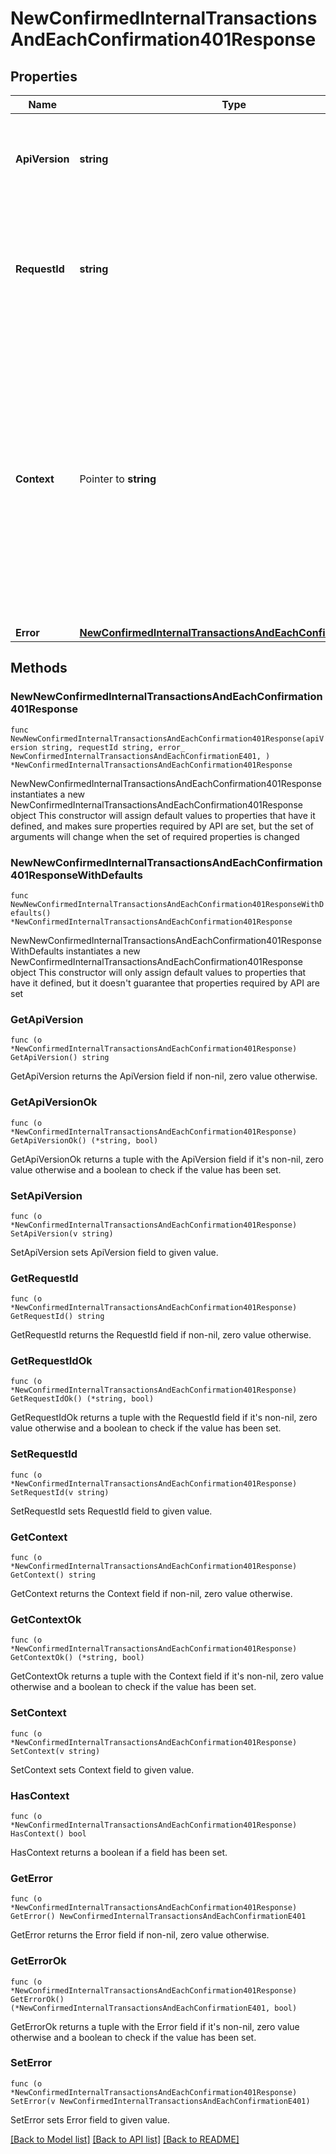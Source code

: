 # NewConfirmedInternalTransactionsAndEachConfirmation401Response

## Properties

Name | Type | Description | Notes
------------ | ------------- | ------------- | -------------
**ApiVersion** | **string** | Specifies the version of the API that incorporates this endpoint. | 
**RequestId** | **string** | Defines the ID of the request. The &#x60;requestId&#x60; is generated by Crypto APIs and it&#39;s unique for every request. | 
**Context** | Pointer to **string** | In batch situations the user can use the context to correlate responses with requests. This property is present regardless of whether the response was successful or returned as an error. &#x60;context&#x60; is specified by the user. | [optional] 
**Error** | [**NewConfirmedInternalTransactionsAndEachConfirmationE401**](NewConfirmedInternalTransactionsAndEachConfirmationE401.md) |  | 

## Methods

### NewNewConfirmedInternalTransactionsAndEachConfirmation401Response

`func NewNewConfirmedInternalTransactionsAndEachConfirmation401Response(apiVersion string, requestId string, error_ NewConfirmedInternalTransactionsAndEachConfirmationE401, ) *NewConfirmedInternalTransactionsAndEachConfirmation401Response`

NewNewConfirmedInternalTransactionsAndEachConfirmation401Response instantiates a new NewConfirmedInternalTransactionsAndEachConfirmation401Response object
This constructor will assign default values to properties that have it defined,
and makes sure properties required by API are set, but the set of arguments
will change when the set of required properties is changed

### NewNewConfirmedInternalTransactionsAndEachConfirmation401ResponseWithDefaults

`func NewNewConfirmedInternalTransactionsAndEachConfirmation401ResponseWithDefaults() *NewConfirmedInternalTransactionsAndEachConfirmation401Response`

NewNewConfirmedInternalTransactionsAndEachConfirmation401ResponseWithDefaults instantiates a new NewConfirmedInternalTransactionsAndEachConfirmation401Response object
This constructor will only assign default values to properties that have it defined,
but it doesn't guarantee that properties required by API are set

### GetApiVersion

`func (o *NewConfirmedInternalTransactionsAndEachConfirmation401Response) GetApiVersion() string`

GetApiVersion returns the ApiVersion field if non-nil, zero value otherwise.

### GetApiVersionOk

`func (o *NewConfirmedInternalTransactionsAndEachConfirmation401Response) GetApiVersionOk() (*string, bool)`

GetApiVersionOk returns a tuple with the ApiVersion field if it's non-nil, zero value otherwise
and a boolean to check if the value has been set.

### SetApiVersion

`func (o *NewConfirmedInternalTransactionsAndEachConfirmation401Response) SetApiVersion(v string)`

SetApiVersion sets ApiVersion field to given value.


### GetRequestId

`func (o *NewConfirmedInternalTransactionsAndEachConfirmation401Response) GetRequestId() string`

GetRequestId returns the RequestId field if non-nil, zero value otherwise.

### GetRequestIdOk

`func (o *NewConfirmedInternalTransactionsAndEachConfirmation401Response) GetRequestIdOk() (*string, bool)`

GetRequestIdOk returns a tuple with the RequestId field if it's non-nil, zero value otherwise
and a boolean to check if the value has been set.

### SetRequestId

`func (o *NewConfirmedInternalTransactionsAndEachConfirmation401Response) SetRequestId(v string)`

SetRequestId sets RequestId field to given value.


### GetContext

`func (o *NewConfirmedInternalTransactionsAndEachConfirmation401Response) GetContext() string`

GetContext returns the Context field if non-nil, zero value otherwise.

### GetContextOk

`func (o *NewConfirmedInternalTransactionsAndEachConfirmation401Response) GetContextOk() (*string, bool)`

GetContextOk returns a tuple with the Context field if it's non-nil, zero value otherwise
and a boolean to check if the value has been set.

### SetContext

`func (o *NewConfirmedInternalTransactionsAndEachConfirmation401Response) SetContext(v string)`

SetContext sets Context field to given value.

### HasContext

`func (o *NewConfirmedInternalTransactionsAndEachConfirmation401Response) HasContext() bool`

HasContext returns a boolean if a field has been set.

### GetError

`func (o *NewConfirmedInternalTransactionsAndEachConfirmation401Response) GetError() NewConfirmedInternalTransactionsAndEachConfirmationE401`

GetError returns the Error field if non-nil, zero value otherwise.

### GetErrorOk

`func (o *NewConfirmedInternalTransactionsAndEachConfirmation401Response) GetErrorOk() (*NewConfirmedInternalTransactionsAndEachConfirmationE401, bool)`

GetErrorOk returns a tuple with the Error field if it's non-nil, zero value otherwise
and a boolean to check if the value has been set.

### SetError

`func (o *NewConfirmedInternalTransactionsAndEachConfirmation401Response) SetError(v NewConfirmedInternalTransactionsAndEachConfirmationE401)`

SetError sets Error field to given value.



[[Back to Model list]](../README.md#documentation-for-models) [[Back to API list]](../README.md#documentation-for-api-endpoints) [[Back to README]](../README.md)


